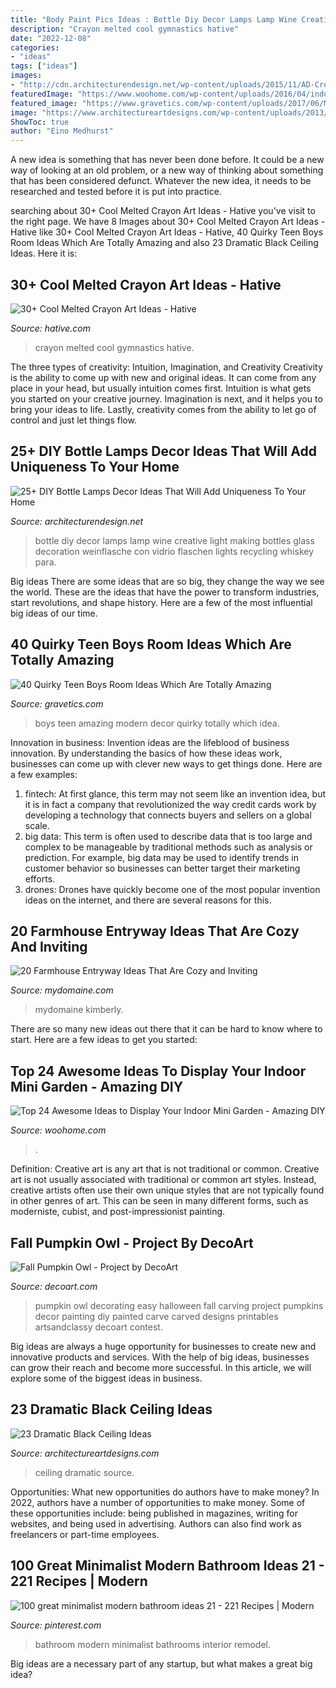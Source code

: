 ```yaml
---
title: "Body Paint Pics Ideas : Bottle Diy Decor Lamps Lamp Wine Creative Light Making Bottles Glass Decoration Weinflasche Con Vidrio Flaschen Lights Recycling Whiskey Para"
description: "Crayon melted cool gymnastics hative"
date: "2022-12-08"
categories:
- "ideas"
tags: ["ideas"]
images:
- "http://cdn.architecturendesign.net/wp-content/uploads/2015/11/AD-Creative-DIY-Bottle-Lamps-Decor-Ideas-23.jpg"
featuredImage: "https://www.woohome.com/wp-content/uploads/2016/04/indoor-garden-projects-13.jpg"
featured_image: "https://www.gravetics.com/wp-content/uploads/2017/06/Modern-Room-Decor-Idea.jpg"
image: "https://www.architectureartdesigns.com/wp-content/uploads/2013/11/1318.jpg"
ShowToc: true
author: "Eino Medhurst"
---
```



A new idea is something that has never been done before. It could be a new way of looking at an old problem, or a new way of thinking about something that has been considered defunct. Whatever the new idea, it needs to be researched and tested before it is put into practice.

	

		
searching about 30+ Cool Melted Crayon Art Ideas - Hative you've visit to the right page. We have 8 Images about 30+ Cool Melted Crayon Art Ideas - Hative like 30+ Cool Melted Crayon Art Ideas - Hative, 40 Quirky Teen Boys Room Ideas Which Are Totally Amazing and also 23 Dramatic Black Ceiling Ideas. Here it is:
		
    
## 30+ Cool Melted Crayon Art Ideas - Hative

<img loading=lazy src="https://hative.com/wp-content/uploads/2014/04/melted-crayon-art/10-gymnastics.jpg" onerror="this.onerror=null;this.src='https://tse2.mm.bing.net/th?id=OIP.znXxIh5UvBw51Ktxt235XgHaJ4&amp;pid=15.1';" alt="30+ Cool Melted Crayon Art Ideas - Hative">

_Source: hative.com_

>crayon melted cool gymnastics hative. 

	

The three types of creativity: Intuition, Imagination, and Creativity
Creativity is the ability to come up with new and original ideas. It can come from any place in your head, but usually intuition comes first. Intuition is what gets you started on your creative journey. Imagination is next, and it helps you to bring your ideas to life. Lastly, creativity comes from the ability to let go of control and just let things flow.

    
## 25+ DIY Bottle Lamps Decor Ideas That Will Add Uniqueness To Your Home

<img loading=lazy src="http://cdn.architecturendesign.net/wp-content/uploads/2015/11/AD-Creative-DIY-Bottle-Lamps-Decor-Ideas-23.jpg" onerror="this.onerror=null;this.src='https://tse4.mm.bing.net/th?id=OIP.FunJC6iXShrmWryDARzuWwHaJ3&amp;pid=15.1';" alt="25+ DIY Bottle Lamps Decor Ideas That Will Add Uniqueness To Your Home">

_Source: architecturendesign.net_

>bottle diy decor lamps lamp wine creative light making bottles glass decoration weinflasche con vidrio flaschen lights recycling whiskey para. 

	

Big ideas
There are some ideas that are so big, they change the way we see the world. These are the ideas that have the power to transform industries, start revolutions, and shape history. Here are a few of the most influential big ideas of our time.

    
## 40 Quirky Teen Boys Room Ideas Which Are Totally Amazing

<img loading=lazy src="https://www.gravetics.com/wp-content/uploads/2017/06/Modern-Room-Decor-Idea.jpg" onerror="this.onerror=null;this.src='https://tse1.mm.bing.net/th?id=OIP.yDBP20Ouolsrns_n4IY1NgHaLI&amp;pid=15.1';" alt="40 Quirky Teen Boys Room Ideas Which Are Totally Amazing">

_Source: gravetics.com_

>boys teen amazing modern decor quirky totally which idea. 

	

Innovation in business:
Invention ideas are the lifeblood of business innovation. By understanding the basics of how these ideas work, businesses can come up with clever new ways to get things done. Here are a few examples: 
1. fintech: At first glance, this term may not seem like an invention idea, but it is in fact a company that revolutionized the way credit cards work by developing a technology that connects buyers and sellers on a global scale.
2. big data: This term is often used to describe data that is too large and complex to be manageable by traditional methods such as analysis or prediction. For example, big data may be used to identify trends in customer behavior so businesses can better target their marketing efforts. 
3. drones: Drones have quickly become one of the most popular invention ideas on the internet, and there are several reasons for this.

    
## 20 Farmhouse Entryway Ideas That Are Cozy And Inviting

<img loading=lazy src="https://www.mydomaine.com/thmb/NG7dgMxPTJBmtIDyZpY83GRgAbs=/3024x4032/filters:fill(auto,1)/IMG_7654-c295f2c54c204948a876f69ce7235eab.jpg" onerror="this.onerror=null;this.src='https://tse4.mm.bing.net/th?id=OIP._4XxrVp0U-jxNk1D860nkAHaJ4&amp;pid=15.1';" alt="20 Farmhouse Entryway Ideas That Are Cozy and Inviting">

_Source: mydomaine.com_

>mydomaine kimberly. 

	

There are so many new ideas out there that it can be hard to know where to start. Here are a few ideas to get you started: 

    
## Top 24 Awesome Ideas To Display Your Indoor Mini Garden - Amazing DIY

<img loading=lazy src="https://www.woohome.com/wp-content/uploads/2016/04/indoor-garden-projects-13.jpg" onerror="this.onerror=null;this.src='https://tse2.mm.bing.net/th?id=OIP.Ki_UXHZ1V1w7he8dPZSgBAHaLH&amp;pid=15.1';" alt="Top 24 Awesome Ideas to Display Your Indoor Mini Garden - Amazing DIY">

_Source: woohome.com_

>. 

	

Definition: Creative art is any art that is not traditional or common.
Creative art is not usually associated with traditional or common art styles. Instead, creative artists often use their own unique styles that are not typically found in other genres of art. This can be seen in many different forms, such as moderniste, cubist, and post-impressionist painting.

    
## Fall Pumpkin Owl - Project By DecoArt

<img loading=lazy src="https://decoart.com/img/projects/projects/2763_pumpkin-owl.jpg" onerror="this.onerror=null;this.src='https://tse3.mm.bing.net/th?id=OIP.gEle7sAbGaR7n_5g9NvbCgHaLH&amp;pid=15.1';" alt="Fall Pumpkin Owl - Project by DecoArt">

_Source: decoart.com_

>pumpkin owl decorating easy halloween fall carving project pumpkins decor painting diy painted carve carved designs printables artsandclassy decoart contest. 

	

Big ideas are always a huge opportunity for businesses to create new and innovative products and services. With the help of big ideas, businesses can grow their reach and become more successful. In this article, we will explore some of the biggest ideas in business.

    
## 23 Dramatic Black Ceiling Ideas

<img loading=lazy src="https://www.architectureartdesigns.com/wp-content/uploads/2013/11/1318.jpg" onerror="this.onerror=null;this.src='https://tse2.mm.bing.net/th?id=OIP.EJqR0-B2mHZl89B37q2nugHaKH&amp;pid=15.1';" alt="23 Dramatic Black Ceiling Ideas">

_Source: architectureartdesigns.com_

>ceiling dramatic source. 

	

Opportunities: What new opportunities do authors have to make money?
In 2022, authors have a number of opportunities to make money. Some of these opportunities include: being published in magazines, writing for websites, and being used in advertising. Authors can also find work as freelancers or part-time employees.

    
## 100 Great Minimalist Modern Bathroom Ideas 21 - 221 Recipes | Modern

<img loading=lazy src="https://i.pinimg.com/736x/83/8d/cd/838dcdb93e8e1b8d8ce875bb63bd74d1.jpg" onerror="this.onerror=null;this.src='https://tse3.mm.bing.net/th?id=OIP.G-AB8jZJrEAGqpJHMXadgQHaLH&amp;pid=15.1';" alt="100 great minimalist modern bathroom ideas 21 - 221 Recipes | Modern">

_Source: pinterest.com_

>bathroom modern minimalist bathrooms interior remodel. 

	

Big ideas are a necessary part of any startup, but what makes a great big idea? 

